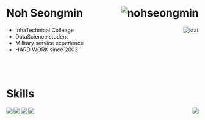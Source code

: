 # Noh Seongmin      <img align="right" src="https://komarev.com/ghpvc/?username=nohseongmin" alt="nohseongmin" />
+ InhaTechnical Colleage       <img position="absolute" margin="0" align="right" src="https://github-readme-stats.vercel.app/api?username=nohseongmin&show_icons=true" alt="stat" />
+ DataScience student 
+ Military service experience         
+ HARD WORK since 2003
</br></br></br></br>

# Skills
<img margin="0" align="right" src="https://github-readme-stats.vercel.app/api/top-langs/?username=nohseongmin&layout=compact"/>
<img align="left" magrin="0" src="https://img.shields.io/badge/Python-3776AB?style=flat-square&logo=Python&logoColor=white"/> <img magrin="0" align="left" src="https://img.shields.io/badge/JavaScript-F7DF1E?style=flat-square&logo=JavaScript&logoColor=white"/>
<img align="left" magrin="0" src=	"https://img.shields.io/badge/Java-007396?style=flat-square&logo=java&logoColor=white"/> <img magrin="0" align="left" src="https://img.shields.io/badge/C++-00599C?style=flat-square&logo=cplusplus&logoColor=white"/>  
</br></br></br></br></br></br></br>
